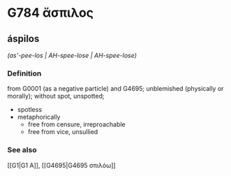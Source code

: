 # G784 ἄσπιλος

## áspilos

_(as'-pee-los | AH-spee-lose | AH-spee-lose)_

### Definition

from G0001 (as a negative particle) and G4695; unblemished (physically or morally); without spot, unspotted; 

- spotless
- metaphorically
  - free from censure, irreproachable
  - free from vice, unsullied

### See also

[[G1|G1 Α]], [[G4695|G4695 σπιλόω]]
